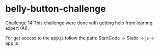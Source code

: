 # belly-button-challenge
Challenge 14
This challenge were done with getting help from learnng expert (AI).

For get access to the app.js follow the path: StartCode -> Static -> js -> app.js
